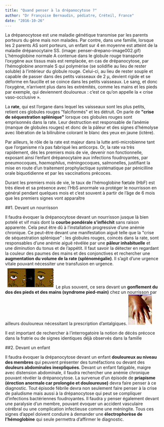 ```yaml
---
title: "Quand penser à la drépanocytose ?"
author: "Dr Françoise Bernaudin, pédiatre, Créteil, France"
date: "2016-10-26"
---
```


La drépanocytose est une maladie génétique transmise par les parents porteurs du gène mais non malades.
Par contre, dans une famille, lorsque les 2 parents AS sont porteurs, un enfant sur 4 en moyenne est atteint de la maladie drépanocytaire SS. (image: penser-drepano-image002.gif)
L’hémoglobine normale A contenue dans le globule rouge transporte l’oxygène aux tissus mais est remplacée, en cas de drépanocytose, par l’hémoglobine anormale S qui polymérise (se solidifie au lieu de rester soluble) à l’intérieur du globule rouge. Celui-ci, au lieu de rester souple et capable de passer dans des petits vaisseaux de 2 µ, devient rigide et se déforme en faucille et se coince dans les petits vaisseaux. Le sang, et donc l’oxygène, n’arrivent plus dans les extrémités, comme les mains et les pieds par exemple, qui deviennent douloureux : c’est ce qu’on appelle la « crise vaso-occlusive ».

La **rate**, qui est l’organe dans lequel les vaisseaux sont les plus petits, retient ces globules rouges "falciformés" et les détruit. On parle de **"crise de séquestration splénique"** lorsque ces globules rouges sont emprisonnés dans la rate. Leur destruction est responsable de l’anémie (manque de globules rouges) et donc de la pâleur et des signes d’hémolyse avec libération de la bilirubine colorant le blanc des yeux en jaune (ictère).
                                              

Par ailleurs, le rôle de la rate est majeur dans la lutte anti-microbienne tant que l’organisme n’a pas fabriqué les anticorps. Or, la rate va très rapidement, dès les premiers mois de vie, devenir non fonctionnelle, exposant ainsi l’enfant drépanocytaire aux infections foudroyantes, par pneumocoques, *haemophilus*, méningocoques, salmonelles, justifiant la mise en route d’un traitement prophylactique systématique par pénicilline orale biquotidienne et par les vaccinations précoces.

Durant les premiers mois de vie, le taux de l’hémoglobine fœtale (HbF) est très élevé et sa présence avec l’HbS anormale va protéger le nourrisson en général pendant quelques mois et c’est souvent à partir de l’âge de 6 mois que les premiers signes vont apparaître

##1. Devant un nourrisson

Il faudra évoquer la drépanocytose devant un nourrisson jusque là bien potelé et vif mais dont la **courbe pondérale s’infléchit** sans raison apparente. Cela peut être dû à l’installation progressive d’une anémie chronique.
Ce peut-être devant une manifestation aiguë telle que la "crise de séquestration splénique" : les globules rouges, coincés dans la rate, sont responsables d’une anémie aiguë révélée par une **pâleur inhabituelle** et une diminution du tonus et de l’appétit. Il faut savoir la détecter en regardant la couleur des paumes des mains et des conjonctives et rechercher une **augmentation du volume de la rate (splénomégalie)**. Il s’agit d’une urgence vitale pouvant nécessiter une transfusion en urgence. 
![](penser-drapano-image008.gif)
Le plus souvent, ce sera devant un **gonflement du dos des pieds et des mains (syndrome pied-main)** chez un nourrisson par ailleurs douloureux nécessitant la prescription d’antalgiques. 
![](penser-drepano-image006.gif)
                                                                       
Il est important de rechercher à l’interrogatoire la notion de décès précoce dans la fratrie ou de signes identiques déjà observés dans la famille

##2. Devant un enfant

Il faudra évoquer la drépanocytose devant un enfant **douloureux au niveau des membres** qui peuvent présenter des tuméfactions ou devant des **douleurs abdominales inexpliquées**.
Devant un enfant fatigable, maigre avec distension abdominale, il faudra rechercher une anémie chronique pouvant révéler la drépanocytose.
La survenue d’un épisode de **priapisme (érection anormale car prolongée et douloureuse)** devra faire penser à ce diagnostic.
Tout épisode fébrile devra non seulement faire penser à la crise de paludisme mais aussi à la drépanocytose qui peut se compliquer d’infections bactériennes foudroyantes.
Il faudra y penser également devant une paralysie d’un membre, pouvant évoquer un accident vasculaire cérébral ou une complication infectieuse comme une méningite.
Tous ces signes d’appel doivent conduire à demander une **électrophorèse de l’hémoglobine** qui seule permettra d’affirmer le diagnostic.